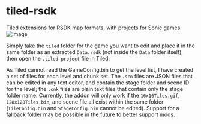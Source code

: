 # tiled-rsdk
Tiled extensions for RSDK map formats, with projects for Sonic games.
![image](https://user-images.githubusercontent.com/6082665/201398084-5211d3e9-29ae-4338-a8d6-a4476fd28bfb.png)

Simply take the `tiled` folder for the game you want to edit and place it in the same folder as an extracted `Data.rsdk` (not inside the `Data` folder itself), then open the `.tiled-project` file in Tiled.

As Tiled cannot read the GameConfig.bin to get the level list, I have created a set of files for each level and chunk set. The `.scn` files are JSON files that can be edited in any text editor, and contain the stage folder and scene ID for the level; the `.cnk` files are plain text files that contain only the stage folder name. Currently, the addon will only work if the `16x16Tiles.gif`, `128x128Tiles.bin`, and scene file all exist within the same folder (`TileConfig.bin` and `StageConfig.bin` cannot be edited). Support for a fallback folder may be possible in the future to better support mods.
